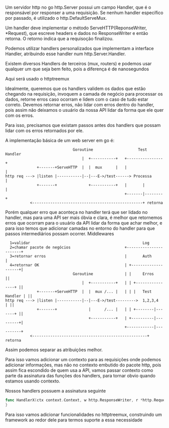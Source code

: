 Um servidor http no go http.Server possui um campo Handler, que é o responsável
por responser a uma requisição. Se nenhum handler específico por passado,
é utilizado o http.DefaultServeMux.

Um handler deve implementar o método ServeHTTP(ReponseWriter, \*Request), que 
escreve headers e dados no ResponseWriter e então retorna. O retorno indica que
a requisoção finalizou.

Podemos utilizar handlers personalizados que implementam a interface Handler,
atribuindo esse handler num http.Server.Handler.

Existem diversos Handlers de terceiros (mux, routers) e podemos usar qualquer um
que seja bem feito, pois a diferença é de nanosegundos

Aqui será usado o httptreemux

Idealmente, queremos que os handlers validem os dados que estão chegando na 
requisição, invoquem a camada de negócio para processar os dados, retorne
erros caso ocorram e lidem com o caso de tudo estar correto. Devemos retornar
erros, não lidar com erros dentro do handler, pois assim não deixamos o usuário
da nossa API lidar da forma que ele quer com os erros.

Para isso, precisamos que existam passos antes dos handlers que possam lidar
com os erros retornados por ele.

A implementação básica de um web server em go é:

```
                              Goroutine                    Test Handler
                                  |  +-----------+   +----------------+
              +-------+ServeHTTP  |  |  mux      |   |                |
http req ---> |listen |-----------|--|---E->/test------> Processa     |
              +-------+              +-----------+   |       |        |
                                                     +-------|--------+
           <-------------------------------------------------+ retorna
```
Porém qualquer erro que aconteça no handler terá que ser lidado no handler,
mas para uma API ser mais óbvia e clara, é melhor que retornemos erros que 
ocorram para o usuário da API lidar da forma que achar melhor, e para isso
temos que adicionar camadas no entorno do handler para que passos intermediários
possam ocorrer. Middlewares

```
  1=validar                                                  Log
  2=chamar pacote de negócios                        +-----------------------+
  3=retornar erros                                   |       Auth            |
  4=retornar OK                                      | +--------------------+|
                              Goroutine              | |     Erros          ||
                                  |  +-----------+   | | +----------------+ ||
              +-------+ServeHTTP  |  |  mux /... |   | | |   Test Handler | ||
http req ---> |listen |-----------|--|---E->/test--------->  1,2,3,4      | ||
              +-------+              |      /... |   | | +--------|-------+ ||
                                     +-----------+   | +----------|---------+|
                                                     +------------|----------+
           <---------------------------------------------------+ retorna
```

Assim podemos separar as atribuições melhor.

Para isso vamos adicionar um contexto para as requisições onde podemos adicionar
informações, mas não no contexto embutido do pacote http, pois assim fica escondido
de quem usa a API, vamos passar contexto como parte da assinatura das funções dos
handlers, para tornar obvio quando estamos usando contexto.

Nossos handlers possuem a assinatura seguinte

```go
func HandlerX(ctx context.Context, w http.ResponseWriter, r *http.Request) error {
}
``` 

Para isso vamos adicionar funcionalidades no httptreemux, construindo um framework
ao redor dele para termos suporte a essa necessidade
